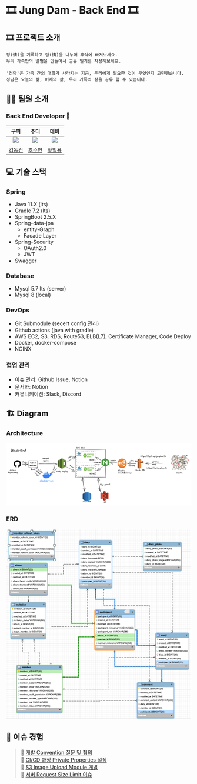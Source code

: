 # 🎞 Jung Dam - Back End 🎞

## 🎞 프로젝트 소개

```
정(情)을 기록하고 담(情)을 나누며 추억에 빠져보세요.
우리 가족만의 앨범을 만들어서 공유 일기를 작성해보세요.

'정담'은 가족 간의 대화가 사라지는 지금, 우리에게 필요한 것이 무엇인지 고민했습니다.
정담은 오늘의 삶, 어제의 삶, 우리 가족의 삶을 공유 할 수 있습니다.
```

## 🧑‍💻 팀원 소개

### Back End Developer 🙋

|                                     구피                                      |                                     주디                                      |                                     데비                                      |
| :---------------------------------------------------------------------------: | :---------------------------------------------------------------------------: | :---------------------------------------------------------------------------: |
| <img src="https://avatars.githubusercontent.com/u/50691225?v=4" width="300"/> | <img src="https://avatars.githubusercontent.com/u/54765850?v=4" width="300"/> | <img src="https://avatars.githubusercontent.com/u/43674132?v=4" width="300"/> |
|                   [김동건](https://github.com/DongGeon0908)                   |                     [조수연](https://github.com/soo5717)                      |                     [황일용](https://github.com/dlfdyd96)                     |

## 💻 기술 스택

### Spring

- Java 11.X (lts)
- Gradle 7.2 (lts)
- SpringBoot 2.5.X
- Spring-data-jpa
    - entity-Graph
    - Facade Layer
- Spring-Security
    - OAuth2.0
    - JWT
- Swagger

### Database

- Mysql 5.7 lts (server)
- Mysql 8 (local)

### DevOps

- Git Submodule (secert config 관리)
- Github actions (java with gradle)
- AWS EC2, S3, RDS, Route53, ELB(L7), Certificate Manager, Code Deploy
- Docker, docker-compose
- NGINX

### 협업 관리

- 이슈 관리: Github Issue, Notion
- 문서화: Notion
- 커뮤니케이션: Slack, Discord

## 🏗 Diagram

### Architecture

![architecture](./images/infra.png)

### ERD

![entity](./images/erd.png)

## 🚨 이슈 경험

> 📌 [개발 Convention 질문 및 협의](https://backend-devcourse.notion.site/df4bfbee8f2b4607b6f19a2695e95f5b) <br>
> 📌 [CI/CD 과정 Private Properties 설정](https://backend-devcourse.notion.site/CI-CD-Private-Properties-0f8cc8ae6e954ab39bf84b419ea739dd) <br>
> 📌 [S3 Image Upload Module 개발](https://backend-devcourse.notion.site/cc24e5164f0a4998a3b520c7e0972e3b) <br>
> 📌 [서버 Request Size Limit 이슈](https://backend-devcourse.notion.site/api-v1-images-Error-413-8fd1ce00fdd84dceb49aa4b5a167a073) <br>
> 